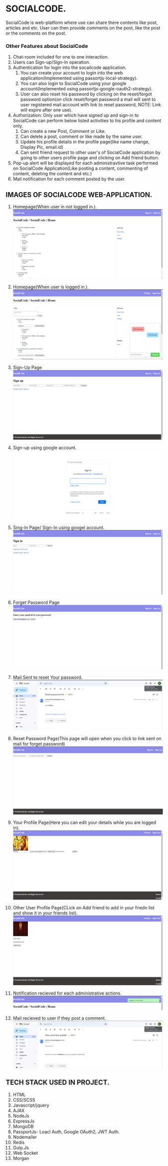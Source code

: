 # SOCIALCODE.

SocialCode is web-platform where use can share there contents like post, articles and etc.
User can then provide comments on the post, like the post or the comments on the post.

### Other Features about SocialCode
1. Chat-room included for one to one interaction.
2. Users can Sign-up/Sign-In operation.
3. Authentication for login into the socailcode application.
    1. You can create your account to login into the web application(Implemented using passortjs-local-strategy).
    2. You can also login to SocialCode using your google account(Implemented using passortjs-google-oauth2-strategy).
    3. User can also reset his password by clicking on the reset/forgot password option(on click reset/forget password a mail will sent to user registered mail account with link to reset password, NOTE: Link will expire after one use).
4. Authorization: Only user which have signed up and sign-in to SocialCode can perform below listed activities to his profile and content only.
    1. Can create a new Post, Comment or Like.
    2. Can delete a post, comment or like made by the same user.
    3. Update his profile details in the profile page(like name change, Display Pic, email.id)
    4. Can sent friend request to other user's of SocialCode application by going to other users profile page and clicking on Add friend button.
5. Pop-up alert will be displayed for each administravtive task performed on SocialCode Application(Like posting a content, commenting of content, deleting the content and etc.)
6. Mail notification for each comment posted by the user.


## IMAGES OF SOCIALCODE WEB-APPLICATION.

1. Homepage(When user in not logged in.).
![Homepage](./Images_Of_SocialCode/Homepage1.png)

2. Homepage(When user is logged in.).
![Homepage](./Images_Of_SocialCode/Homepage.png)

2. Sign-Up Page
![SingUp_Page](./Images_Of_SocialCode/Sign_Up.png)

3. Sign-up using google account.
![SignUp_Page](./Images_Of_SocialCode/Sing_Up_Using_Google_Account.png)

4. Sing-In Page/ Sign-In using googel account.
![SignIn_page](./Images_Of_SocialCode/Sign_In.png)

5. Forget Password Page
![Forget Password_page](./Images_Of_SocialCode/Forget_Password.png)

6. Mail Sent to reset Your password.
![Mail image for Password reset.](./Images_Of_SocialCode/Forget_Password_Link_Sent_to_Mail.png)

7. Reset Password Page(This page will open when you click to link sent on mail for forget password)
![Reset Password](./Images_Of_SocialCode/Reset_Password_Page.png)

8. Your Profile Page(Here you can edit your details while you are logged in).
![Profile Page](./Images_Of_SocialCode/Profile_Page.png)

9. Other User Profile Page(CLick on Add friend to add in your friedn list and show it in your friends list).
![Other User Profile Page](./Images_Of_SocialCode/Other_User_Profile_Page.png)

10. Notification recieved for each administrative actions.
![Notification](./Images_Of_SocialCode/Notification.png)

11. Mail recieved to user if they post a comment.
![Mail Image](./Images_Of_SocialCode/Mail_Recieved_For_Posting_Comment.png)


## TECH STACK USED IN PROJECT.
1. HTML
2. CSS/SCSS
3. Javascript/jquery
4. AJAX
5. NodeJs
6. ExpressJs
7. MongoDB
8. PassportJs- Loacl Auth, Google OAuth2, JWT Auth.
9. Nodemailer
10. Redis
11. Gulp.Js
12. Web Socket
13. Morgan